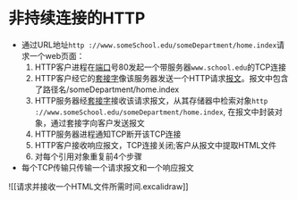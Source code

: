 # 非持续连接的HTTP

- 通过URL地址`http ://www.someSchool.edu/someDepartment/home.index`请求一个web页面：
  1. HTTP客户进程在[端口](network-port.md)号80发起一个带服务器`www.school.edu`的TCP连接
  2. HTTP客户经它的[套接字](套接字.md)像该服务器发送一个HTTP请求[报文](报文.md)。报文中包含了路径名/someDepartment/home.index
  3. HTTP服务器经[套接字](套接字.md)接收该请求报文，从其存储器中检索对象`http ://www.someSchool.edu/someDepartment/home.index`, 在报文中封装对象，通过套接字向客户发送报文
  4. HTTP服务器进程通知TCP断开该TCP连接
  5. HTTP客户接收响应报文，TCP连接关闭;客户从报文中提取HTML文件
  6. 对每个引用对象重复前4个步骤
- 每个TCP传输只传输一个请求报文和一个响应报文

![[请求并接收一个HTML文件所需时间.excalidraw]]